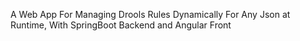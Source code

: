  A Web App For Managing Drools Rules Dynamically For Any Json at Runtime, With SpringBoot Backend and Angular Front

